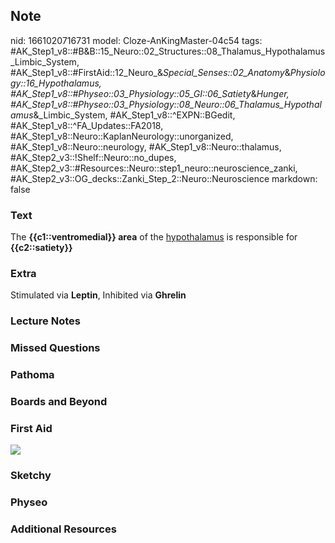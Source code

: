 ## Note
nid: 1661020716731
model: Cloze-AnKingMaster-04c54
tags: #AK_Step1_v8::#B&B::15_Neuro::02_Structures::08_Thalamus_Hypothalamus_Limbic_System, #AK_Step1_v8::#FirstAid::12_Neuro_&_Special_Senses::02_Anatomy_&_Physiology::16_Hypothalamus, #AK_Step1_v8::#Physeo::03_Physiology::05_GI::06_Satiety_&_Hunger, #AK_Step1_v8::#Physeo::03_Physiology::08_Neuro::06_Thalamus_Hypothalamus_&_Limbic_System, #AK_Step1_v8::^EXPN::BGedit, #AK_Step1_v8::^FA_Updates::FA2018, #AK_Step1_v8::Neuro::KaplanNeurology::unorganized, #AK_Step1_v8::Neuro::neurology, #AK_Step1_v8::Neuro::thalamus, #AK_Step2_v3::!Shelf::Neuro::no_dupes, #AK_Step2_v3::#Resources::Neuro::step1_neuro::neuroscience_zanki, #AK_Step2_v3::OG_decks::Zanki_Step_2::Neuro::Neuroscience
markdown: false

### Text
<div>
  The <b>{{c1::ventromedial}} area</b> of the <u>hypothalamus</u>
  is responsible for <b>{{c2::satiety}}</b>
</div>

### Extra
Stimulated via <b>Leptin</b>, Inhibited via <b>Ghrelin</b>

### Lecture Notes


### Missed Questions


### Pathoma


### Boards and Beyond


### First Aid
<img src="tmp_ot7OC.png">

### Sketchy


### Physeo


### Additional Resources

